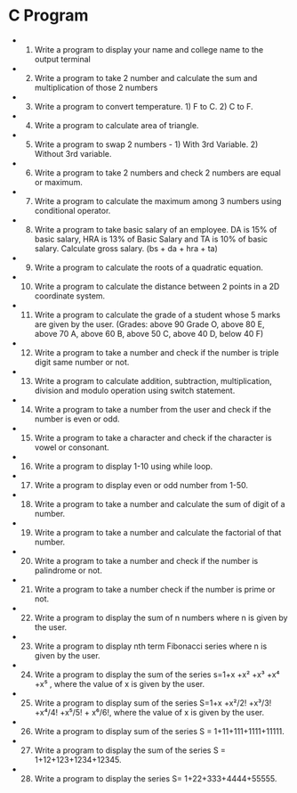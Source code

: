 # C Program

- 1. Write a program to display your name and college name to the output terminal
- 2. Write a program to take 2 number and calculate the sum and multiplication of those 2 numbers
- 3. Write a program to convert temperature. 1) F to C. 2) C to F.
- 4. Write a program to calculate area of triangle.
- 5. Write a program to swap 2 numbers - 1) With 3rd Variable. 2) Without 3rd variable.
- 6. Write a program to take 2 numbers and check 2 numbers are equal or maximum.
- 7. Write a program to calculate the maximum among 3 numbers using conditional operator.
- 8. Write a program to take basic salary of an employee. DA is 15% of basic salary, HRA is 13% of Basic Salary and TA is 10% of basic salary. Calculate gross salary. (bs + da + hra + ta)
- 9. Write a program to calculate the roots of a quadratic equation.
- 10. Write a program to calculate the distance between 2 points in a 2D coordinate system.
- 11. Write a program to calculate the grade of a student whose 5 marks are given by the user.
            (Grades: above 90 Grade O, above 80 E, above 70 A, above 60 B, above 50 C, above 40 D, below 40 F)
- 12. Write a program to take a number and check if the number is triple digit same number or not.
- 13. Write a program to calculate addition, subtraction, multiplication, division and modulo operation using switch statement.
- 14. Write a program to take a number from the user and check if the number is even or odd.
- 15. Write a program to take a character and check if the character is vowel or consonant.
- 16. Write a program to display 1-10 using while loop.
- 17. Write a program to display even or odd number from 1-50.
- 18. Write a program to take a number and calculate the sum of digit of a number.
- 19. Write a program to take a number and calculate the factorial of that number.
- 20. Write a program to take a number and check if the number is palindrome or not.
- 21. Write a program to take a number check if the number is prime or not.
- 22. Write a program to display the sum of n numbers where n is given by the user.
- 23. Write a program to display nth term Fibonacci series where n is given by the user.
- 24. Write a program to display the sum of the series s=1+x +x² +x³ +x⁴ +x⁵ , where the value of x is given by the user.
- 25. Write a program to display sum of the series S=1+x +x²/2! +x³/3! +x⁴/4! +x⁵/5! + x⁶/6!, where the value of x is given by the user.
- 26. Write a program to display sum of the series S = 1+11+111+1111+11111.
- 27. Write a program to display the sum of the series S = 1+12+123+1234+12345.
- 28. Write a program to display the series S= 1+22+333+4444+55555.
